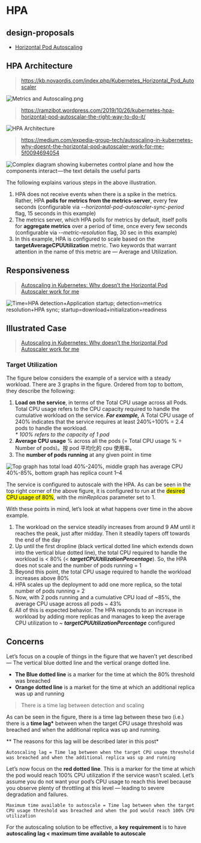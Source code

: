 # HPA

## design-proposals

- [Horizontal Pod Autoscaling](https://github.com/kubernetes/design-proposals-archive/blob/main/autoscaling/horizontal-pod-autoscaler.md)





## HPA Architecture


> https://kb.novaordis.com/index.php/Kubernetes_Horizontal_Pod_Autoscaler

![Metrics and Autoscaling.png](./hpa.assets/Metrics_and_Autoscaling.png)



> https://ramzibot.wordpress.com/2019/10/26/kubernetes-hpa-horizontal-pod-autoscalar-the-right-way-to-do-it/

![HPA Architecture](./hpa.assets/k8s2.png)



> https://medium.com/expedia-group-tech/autoscaling-in-kubernetes-why-doesnt-the-horizontal-pod-autoscaler-work-for-me-5f0094694054



![Complex diagram showing kubernetes control plane and how the components interact — the text details the useful parts](./hpa.assets/1RG78fivMv9SnRUSTNOuZ3w.png)





The following explains various steps in the above illustration.

1. HPA does not receive events when there is a spike in the metrics. Rather, HPA **polls for metrics from the metrics-server**, every few seconds (configurable via --_horizontal-pod-autoscaler-sync-period_ flag, 15 seconds in this example)
2. The metrics server, which HPA polls for metrics by default, itself polls for **aggregate metrics** over a period of time, once every few seconds (configurable via --_metric-resolution_ flag, 30 sec in this example)
3. In this example, HPA is configured to scale based on the **targetAverageCPUUtilization** metric. Two keywords that warrant attention in the name of this metric are — Average and Utilization.



## Responsiveness

> [Autoscaling in Kubernetes: Why doesn’t the Horizontal Pod Autoscaler work for me](https://medium.com/expedia-group-tech/autoscaling-in-kubernetes-why-doesnt-the-horizontal-pod-autoscaler-work-for-me-5f0094694054)



![Time=HPA detection+Application startup; detection=metrics resolution+HPA sync; startup=download+initialization+readiness](./hpa.assets/180YbDsTq6ShY2tGLaYiOpA.png)



## Illustrated Case

> [Autoscaling in Kubernetes: Why doesn’t the Horizontal Pod Autoscaler work for me](https://medium.com/expedia-group-tech/autoscaling-in-kubernetes-why-doesnt-the-horizontal-pod-autoscaler-work-for-me-5f0094694054)



### Target Utilization

The figure below considers the example of a service with a steady workload. There are 3 graphs in the figure. Ordered from top to bottom, they describe the following:



1. **Load on the service**, in terms of the Total CPU usage across all Pods. Total CPU usage refers to the CPU capacity required to handle the cumulative workload on the service. **_For example,_** A Total CPU usage of 240% indicates that the service requires at least 240%÷100% = 2.4 pods to handle the workload.  
    _\* 100% refers to the capacity of 1 pod_
2. **Average CPU usage** % across all the pods (= Total CPU usage % ÷ Number of pods)。按 pod 平均化的 cpu 使用率。
3. The **number of pods running** at any given point in time



![Top graph has total load 40%-240%, middle graph has average CPU 40%-85%, bottom graph has replica count 1–4](./hpa.assets/1wwio0b2eiuVCnuny42QlLA.png)



The service is configured to autoscale with the HPA. As can be seen in the top right corner of the above figure, it is configured to run at the <mark>desired CPU usage of 80%</mark>, with the *minReplicas* parameter set to 1.



With these points in mind, let’s look at what happens over time in the above example.



1. The workload on the service steadily increases from around 9 AM until it reaches the peak, just after midday. Then it steadily tapers off towards the end of the day
2. Up until the first dropline (black vertical dotted line which extends down into the vertical blue dotted line), the total CPU required to handle the workload is < 80% (< **_targetCPUUtilizationPercentage_**). So, the HPA does not scale and the number of pods running = 1
3. Beyond this point, the total CPU usage required to handle the workload increases above 80%
4. HPA scales up the deployment to add one more replica, so the total number of pods running = 2
5. Now, with 2 pods running and a cumulative CPU load of ~85%, the average CPU usage across all pods ~ 43%
6. All of this is expected behavior. The HPA responds to an increase in workload by adding more replicas and manages to keep the average CPU utilization to ~ **_targetCPUUtilizationPercentage_** configured



## Concerns

Let’s focus on a couple of things in the figure that we haven’t yet described — The vertical blue dotted line and the vertical orange dotted line.

- **The Blue dotted line** is a marker for the time at which the 80% threshold was breached
- **Orange dotted line** is a market for the time at which an additional replica was up and running

> There is a time lag between detection and scaling

As can be seen in the figure, there is a time lag between these two (i.e.) there is a **time lag\*** between when the target CPU usage threshold was breached and when the additional replica was up and running.

** The reasons for this lag will be described later in this post*

```
Autoscaling lag = Time lag between when the target CPU usage threshold was breached and when the additional replica was up and running
```

Let’s now focus on the **red dotted line**. This is a marker for the time at which the pod would reach 100% CPU utilization if the service wasn’t scaled. Let’s assume you do not want your pod’s CPU usage to reach this level because you observe plenty of throttling at this level — leading to severe degradation and failures.

```
Maximum time available to autoscale = Time lag between when the target CPU usage threshold was breached and when the pod would reach 100% CPU utilization
```

For the autoscaling solution to be effective, a **key** **requirement** is to have **autoscaling lag < maximum time available to autoscale**




